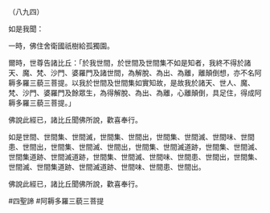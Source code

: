 （八九四）

如是我聞：

一時，佛住舍衛國祇樹給孤獨園。

爾時，世尊告諸比丘：「於我世間，於世間及世間集不如是知者，我終不得於諸天、魔、梵、沙門、婆羅門及諸世間，為解脫、為出、為離，離顛倒想，亦不名阿耨多羅三藐三菩提。以我於世間及世間集如實知故，是故我於諸天、世人、魔、梵、沙門、婆羅門及餘眾生，為得解脫、為出、為離，心離顛倒，具足住，得成阿耨多羅三藐三菩提。」

佛說此經已，諸比丘聞佛所說，歡喜奉行。

如是世間、世間集、世間滅，世間集、世間出，世間集、世間滅、世間味、世間患、世間出，世間集、世間滅、世間出，世間集、世間滅道跡，世間集、世間滅、世間集道跡、世間滅道跡，世間集、世間滅、世間味、世間患、世間出，世間集、世間滅、世間集道跡、世間滅道跡、世間味、世間患、世間出。

佛說此經已，諸比丘聞佛所說，歡喜奉行。



#四聖諦
#阿耨多羅三藐三菩提
